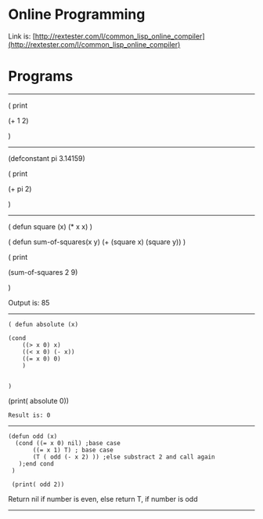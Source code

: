 
# Online Programming
Link is: [http://rextester.com/l/common_lisp_online_compiler](http://rextester.com/l/common_lisp_online_compiler)


# Programs
---

(
print
 
 (+ 1 2)
 
 )
 
---

(defconstant pi 3.14159)

(
 print
 
 (+ pi 2)
 
 )
 
---

( defun square (x)
  (* x x)
  )

( defun sum-of-squares(x y)
(+ (square x) (square y)) 
)


(
 print
 
 (sum-of-squares 2 9)
 
 )
 
 Output is: 85

---

    ( defun absolute (x)
    
    (cond 
        ((> x 0) x)
        ((< x 0) (- x))
        ((= x 0) 0)
        )
          
    
    )


   (print( absolute 0))

    Result is: 0
    
---

    (defun odd (x) 
      (cond ((= x 0) nil) ;base case
           ((= x 1) T) ; base case
           (T ( odd (- x 2) )) ;else substract 2 and call again
       );end cond
     )
     
     (print( odd 2))

Return nil if number is even, else return T, if number is odd

---
